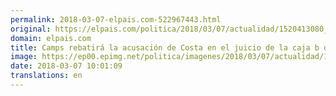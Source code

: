 ```yaml
---
permalink: 2018-03-07-elpais.com-522967443.html
original: https://elpais.com/politica/2018/03/07/actualidad/1520413080_448479.html#?ref=rss&format=simple&link=link
domain: elpais.com
title: Camps rebatirá la acusación de Costa en el juicio de la caja b del PP valenciano
image: https://ep00.epimg.net/politica/imagenes/2018/03/07/actualidad/1520413080_448479_1520413228_rrss_normal.jpg
date: 2018-03-07 10:01:09
translations: en
---
```


